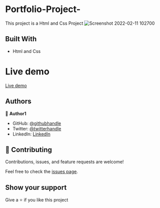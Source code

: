 # Portfolio-Project-

This project is a Html and Css Project
![Screenshot 2022-02-11 102700](https://user-images.githubusercontent.com/66526480/153567165-c2576ba5-f419-4a3a-8b51-dbd096a3a9e5.png)

## Built With

- Html and Css

# Live demo

[Live demo](https://aminabuhari.github.io/Portfolio-Project-.io/)

## Authors

👤 **Author1**

- GitHub: [@githubhandle](https://github.com/AminaBuhari)
- Twitter: [@twitterhandle](https://twitter.com/AminaBuhari)
- LinkedIn: [LinkedIn](https://linkedin.com/in/AminaBuhari)

## 🤝 Contributing

Contributions, issues, and feature requests are welcome!

Feel free to check the [issues page](../../issues/).

## Show your support

Give a ⭐️ if you like this project
